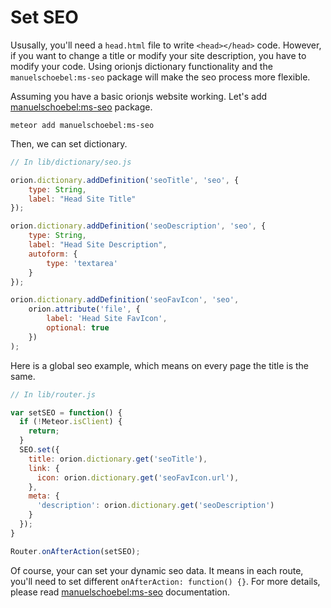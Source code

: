 # Set SEO

Ususally, you'll need a `head.html` file to write `<head></head>` code. However, if you want to change a title or modify your site description, you have to modify your code. Using orionjs dictionary functionality and the `manuelschoebel:ms-seo` package will make the seo process more flexible.

Assuming you have a basic orionjs website working. Let's add [manuelschoebel:ms-seo](https://atmospherejs.com/manuelschoebel/ms-seo) package.

```
meteor add manuelschoebel:ms-seo
```

Then, we can set dictionary.
```js
// In lib/dictionary/seo.js

orion.dictionary.addDefinition('seoTitle', 'seo', {
    type: String,
    label: "Head Site Title"
});

orion.dictionary.addDefinition('seoDescription', 'seo', {
    type: String,
    label: "Head Site Description",
    autoform: {
        type: 'textarea'
    }
});

orion.dictionary.addDefinition('seoFavIcon', 'seo', 
    orion.attribute('file', {
        label: 'Head Site FavIcon',
        optional: true
    })
);

```

Here is a global seo example, which means on every page the title is the same.
```js
// In lib/router.js

var setSEO = function() {
  if (!Meteor.isClient) {
    return;
  }
  SEO.set({
    title: orion.dictionary.get('seoTitle'),
    link: {
      icon: orion.dictionary.get('seoFavIcon.url'),
    },
    meta: {
      'description': orion.dictionary.get('seoDescription')
    }
  });
}

Router.onAfterAction(setSEO);

```

Of course, your can set your dynamic seo data. It means in each route, you'll need to set different `onAfterAction: function() {}`. For more details, please read [manuelschoebel:ms-seo](https://atmospherejs.com/manuelschoebel/ms-seo) documentation.